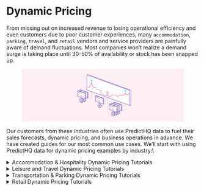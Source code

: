 # Dynamic Pricing

From missing out on increased revenue to losing operational efficiency and even customers due to poor customer experiences, many `accommodation`, `parking`, `travel`, and `retail` vendors and service providers are painfully aware of demand fluctuations. Most companies won’t realize a demand surge is taking place until 30-50% of availability or stock has been snapped up.

<figure><img src="../../.gitbook/assets/Tutorials illustration 2.png" alt=""><figcaption></figcaption></figure>

Our customers from these industries often use PredictHQ data to fuel their sales forecasts, dynamic pricing, and business operations in advance. We have created guides for our most common use cases. We’ll start with using PredictHQ data for dynamic pricing examples by industry:\


<details>

<summary>Accommodation &#x26; Hospitality Dynamic Pricing Tutorials</summary>

To implement PredictHQ data to inform dynamic pricing for your accommodation business, review the options below:

* **No code:** Using the PredictHQ Web application (Control Center) unlocks demand data weeks and months in advance to inform your manual pricing updates. [Read more](https://www.predicthq.com/support/see-total-daily-event-impact-in-control-center) about Event Trends.
* **Business Intelligence (BI) tools:** Integrate PredictHQ data with your Power BI or Tableau (or other analytics tool) dynamic pricing workflows. See the [Power BI Tutorial ](../guides/tutorials/connect-and-build-events-data-in-power-bi.md)and the [Tableau Tutorial](../guides/tutorials/using-event-data-in-tableau.md).
* **Load event data to your warehouse:** Take PredictHQ API data and load it into a data warehouse. [Read tutorial](https://docs.predicthq.com/getting-started/guides/tutorials/loading-predicthqs-event-data-into-your-data-warehouse).
* **Machine learning models:** Automatically and dynamically update your pricing by integrating PredictHQ data directly into your demand forecasting models. [Read tutorial. ](../guides/tutorials/improving-demand-forecasting-models-with-event-features.md)

[**Quick filters**](https://docs.predicthq.com/getting-started/guides/industry-specific-event-filters#location-type) **to get you started:**  \
1\. Event categories most impactful for this industry: `concerts, conferences, expos, festivals, performing-arts`\
2\. Location type: `radius-based`\
3\. Minimum PHQ rank: 35\
\
PredictHQ helps its customers master predictability with the smartest and largest event impact data stream, which can drive dynamic pricing planning and operations quickly, efficiently, and at scale.

As an example, accommodation customers find it useful to overlay accommodation room price data with event impact data and use that to help guide pricing adjustments. See the example below in Power BI:

<img src="../../.gitbook/assets/Power BI Dynamic Pricing Example.png" alt="" data-size="original">

In this example, we have added daily room price data into the Power BI dashboard showing the total number of people attending events in the location (in this example the location is San Francisco but typically it would be events within a radius around a hotel). You can do this by following the [Power BI tutorial](../guides/tutorials/connect-and-build-events-data-in-power-bi.md) and adding in your data. Based on this you can look for peak days and surges in demand and adjust pricing accordingly.

In this fictional example on the 24 February where 596,569 people are attending events in the area and this is significantly higher than other days. This represents a demand surge or peak in demand that commonly has an impact of businesses. In this case the hotel owner is then adjusting the pricing on this day from $230 to $310 dollars (this may be done in another app).&#x20;

This is a simple way of overlaying attendance and your business data to highlight when to adjust pricing. A more sophisticated way is to use machine learning models to suggested updated pricing or automatically update your pricing.

See [How Hoteliers Achieved a 10% RevPar Increase with HQ revenue](https://www.predicthq.com/customers/hqrevenue).



</details>



<details>

<summary>Leisure and Travel Dynamic Pricing Tutorials</summary>

To implement PredictHQ data to inform dynamic pricing for your Leisure and Travel business, review the options below:

* **No code:** Using the PredictHQ Web application (Control Center) unlocks demand data weeks and months in advance to inform your manual pricing updates. [Read more](https://www.predicthq.com/support/see-total-daily-event-impact-in-control-center) about Event Trends.
* **Business Intelligence (BI) tools:** Integrate PredictHQ data with your Power BI or Tableau (or other analytics tool) dynamic pricing workflows. See the [Power BI Tutorial ](../guides/tutorials/connect-and-build-events-data-in-power-bi.md)and the [Tableau Tutorial](../guides/tutorials/using-event-data-in-tableau.md).
* **Load event data to your warehouse:** Take PredictHQ API data and load it into a data warehouse. [Read tutorial](https://docs.predicthq.com/getting-started/guides/tutorials/loading-predicthqs-event-data-into-your-data-warehouse).
* **Machine learning models:** Automatically and dynamically update your pricing by integrating PredictHQ data directly into your demand forecasting models. [Read tutorial. ](../guides/tutorials/improving-demand-forecasting-models-with-event-features.md)

Regardless of the way you plan to implement the data, below are some quick tips on how to filter the data based on your industry.\
\
[**Quick filters**](https://docs.predicthq.com/getting-started/guides/industry-specific-event-filters#location-type) **to get you started:**  \
1\. Event categories most impactful for this industry: `public holidays, performing-arts, conferences, conferences, community`\
2\. Location type: `city`\
3\. Minimum PHQ rank: 30

With PredictHQ's products and data, our Leisure and Travel customers gain insights into these demand fluctuations well in advance. This allows them to optimize their pricing strategy effectively and make informed decisions that boost profitability while catering to the dynamic needs of travelers and event-goers.

<img src="../../.gitbook/assets/Foot Traffic.png" alt="" data-size="original">

</details>



<details>

<summary>Transportation &#x26; Parking Dynamic Pricing Tutorials</summary>

To implement PredictHQ data to inform dynamic pricing for your parking and transportation business, review the options below:

* **No code:** Using the PredictHQ Web application (Control Center) unlocks demand data weeks and months in advance to inform your manual pricing updates. [Read more](https://www.predicthq.com/support/see-total-daily-event-impact-in-control-center) about Event Trends.
* **Business Intelligence (BI) tools:** Integrate PredictHQ data with your Power BI (or other analytics tool) dynamic pricing workflows. See the [Power BI Tutorial ](../guides/tutorials/connect-and-build-events-data-in-power-bi.md)and the [Tableau Tutorial](../guides/tutorials/using-event-data-in-tableau.md).
* **Load event data to your warehouse:** Take PredictHQ API data and load it into a data warehouse. [Read tutorial](https://docs.predicthq.com/getting-started/guides/tutorials/loading-predicthqs-event-data-into-your-data-warehouse).
* **Machine learning models:** Automatically and dynamically update your pricing by integrating PredictHQ data directly into your demand forecasting models. [Read tutorial. ](../guides/tutorials/improving-demand-forecasting-models-with-event-features.md)

Regardless of the way you plan to implement the data, below are some quick tips on how to filter the data based on your industry.\
\
[**Quick filters**](https://docs.predicthq.com/getting-started/guides/industry-specific-event-filters#location-type) **to get you started - Transportation**\
1\. Event categories most impactful for this industry: `public holidays, performing-arts, conferences, conferences, community`\
2\. Location type: `city`\
3\. Minimum PHQ rank: 30

[**Quick filters**](https://docs.predicthq.com/getting-started/guides/industry-specific-event-filters#location-type) **to get you started - Parking**\
1\. Event categories most impactful for this industry: `public holidays, community, concerts, expos, performing-arts`\
2\. Location type: `radius-based`\
3\. Minimum PHQ rank: 35

For example, consider a scenario where a city is scheduled to host a major sports championship and a large music concert in the same week. Or maybe there is a cluster of small events all happening on the same weekend that in aggregate are going to bring in a lot of people into the same part of the city. You might observe a dramatic increase in demand for transportation and parking services, potentially doubling or even tripling compared to normal levels.

To capitalize on surges like this effectively, adopting dynamic pricing strategies becomes crucial.

Learn how [ParkMobile uses intelligent event data to boost parking reservations](https://www.predicthq.com/customers/parkmobile).



</details>



<details>

<summary>Retail Dynamic Pricing Tutorials</summary>

To implement PredictHQ data to inform dynamic pricing for your retail business, review the options below:

* **No code:** Using the PredictHQ Web application (Control Center) unlocks demand data weeks and months in advance to inform your manual pricing updates. [Read more](https://www.predicthq.com/support/see-total-daily-event-impact-in-control-center) about Event Trends.
* **Business Intelligence (BI) tools:** Integrate PredictHQ data with your Power BI (or other analytics tool) dynamic pricing workflows. See the [Power BI Tutorial ](../guides/tutorials/connect-and-build-events-data-in-power-bi.md)and the [Tableau Tutorial](../guides/tutorials/using-event-data-in-tableau.md).
* **Load event data to your warehouse:** Take PredictHQ API data and load it into a data warehouse. [Read tutorial](https://docs.predicthq.com/getting-started/guides/tutorials/loading-predicthqs-event-data-into-your-data-warehouse).
* **Machine learning models:** Automatically and dynamically update your pricing by integrating PredictHQ data directly into your demand forecasting models. [Read tutorial. ](../guides/tutorials/improving-demand-forecasting-models-with-event-features.md)

Regardless of the way you plan to implement the data, below are some quick tips on how to filter the data based on your industry.\
\
[**Quick filters**](https://docs.predicthq.com/getting-started/guides/industry-specific-event-filters#location-type) **to get you started**\
1\. Event categories most impactful for this industry: `public holidays, performing-arts, community, conferences, festivals`\
2\. Location type: `radius-based`\
3\. Minimum PHQ rank: 50

In the retail industry, failing to recognize demand fluctuations can lead to missed revenue opportunities and operational challenges, much like in the transportation and parking sectors. Imagine a major retail chain facing significant events like Black Friday, Christmas, or even local festivals. Sales could spike dramatically, increasing by 50% to 100% above normal levels during these periods.

Dynamic pricing is a pivotal strategy in harnessing these surges effectively.

</details>

